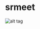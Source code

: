 srmeet
======

![alt tag](https://pbs.twimg.com/profile_images/378800000822867536/3f5a00acf72df93528b6bb7cd0a4fd0c.jpeg)
